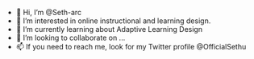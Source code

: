 - 👋 Hi, I’m @Seth-arc
- 👀 I’m interested in online instructional and learning design. 
- 🌱 I’m currently learning about Adaptive Learning Design 
- 💞️ I’m looking to collaborate on ...
- 📫 If you need to reach me, look for my Twitter profile @OfficialSethu
